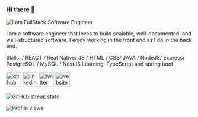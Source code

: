 ### Hi there 👋
<!-- #### I am FullStack Software Engineer -->
![I am FullStack Software Engineer](https://user-images.githubusercontent.com/27458911/129146607-7bcbc0f5-74a9-4c11-8de5-431626f08967.png)

I am a software engineer that loves to build scalable, well-documented, and well-structured software. I enjoy working in the front end as I do in the back end.

Skills: / REACT / Reat Native/ JS / HTML / CSS/ JAVA / NodeJS/ Express/ PostgreSQL / MySQL / NextJS
Learning: TypeScript and spring boot



[<img src='https://cdn.jsdelivr.net/npm/simple-icons@3.0.1/icons/github.svg' alt='github' height='40'>](https://github.com/jmejiamu)  [<img src='https://cdn.jsdelivr.net/npm/simple-icons@3.0.1/icons/linkedin.svg' alt='linkedin' height='40'>](https://www.linkedin.com/in/jose-h-mejia-munoz/)  [<img src='https://cdn.jsdelivr.net/npm/simple-icons@3.0.1/icons/twitter.svg' alt='twitter' height='40'>](https://twitter.com/josemejia62)  [<img src='https://cdn.jsdelivr.net/npm/simple-icons@3.0.1/icons/icloud.svg' alt='website' height='40'>](https://jmejiamu.github.io/portafolio/)  

<!-- <a href='https://archiveprogram.github.com/'><img src='https://raw.githubusercontent.com/acervenky/animated-github-badges/master/assets/acbadge.gif' width='40' height='40'></a>  -->

<!-- ![GitHub stats](https://github-readme-stats.vercel.app/api?username=jmejiamu&show_icons=true&count_private=true)   -->

![GitHub streak stats](https://github-readme-streak-stats.herokuapp.com/?user=jmejiamu)  

![Profile views](https://gpvc.arturio.dev/jmejiamu)  
